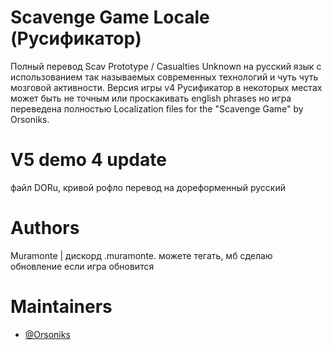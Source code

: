 # Scavenge Game Locale (Русификатор)
Полный перевод Scav Prototype / Casualties Unknown на русский язык с использованием так называемых современных технологий и чуть чуть мозговой активности. 
Версия игры v4 
Русификатор в некоторых местах может быть не точным или проскакивать english phrases но игра переведена полностью
Localization files for the "Scavenge Game" by Orsoniks.

# V5 demo 4 update
файл DORu, кривой рофло перевод на дореформенный русский

# Authors
Muramonte | дискорд .muramonte. можете тегать, мб сделаю обновление если игра обновится
# Maintainers
* [@Orsoniks](https://github.com/Orsoniks)
